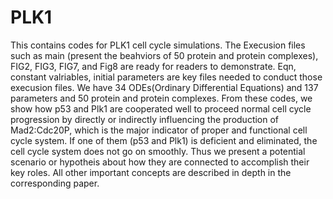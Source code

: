 # PLK1
This contains codes for PLK1 cell cycle simulations.
The Execusion files such as main (present the beahviors of 50 protein and protein complexes), FIG2, FIG3, FIG7, and Fig8 are ready for readers to demonstrate. 
Eqn, constant valriables, initial parameters are key files needed to conduct those execusion files.
We have 34 ODEs(Ordinary Differential Equations) and 137 parameters and 50 protein and protein complexes.
From these codes, we show how p53 and Plk1 are cooperated well to proceed normal cell cycle progression by directly or indirectly influencing the production of Mad2:Cdc20P, which is the major indicator of proper and functional cell cycle system.
If one of them (p53 and Plk1) is deficient and eliminated, the cell cycle system does not go on smoothly.  Thus we present a potential scenario or hypotheis about how they are connected to accomplish their key roles.
All other important concepts are described in depth in the corresponding paper.  
